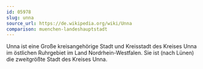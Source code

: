 ```yaml
---
id: 05978
slug: unna
source_url: https://de.wikipedia.org/wiki/Unna
comparison: muenchen-landeshauptstadt
---
```


Unna ist eine Große kreisangehörige Stadt und Kreisstadt des Kreises Unna im östlichen Ruhrgebiet im Land Nordrhein-Westfalen. Sie ist (nach Lünen) die zweitgrößte Stadt des Kreises Unna.
